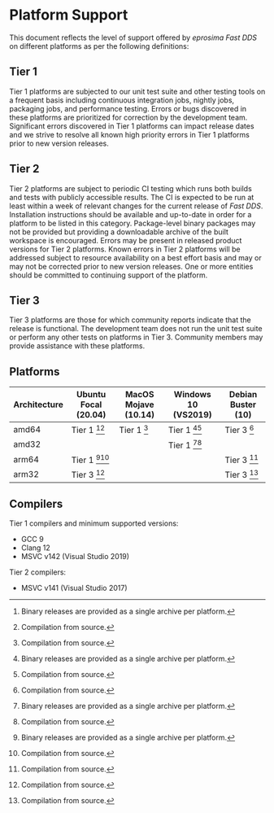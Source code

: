 # Platform Support

This document reflects the level of support offered by *eprosima Fast DDS* on different platforms as per the following
definitions:

## Tier 1

Tier 1 platforms are subjected to our unit test suite and other testing tools on a frequent basis including continuous
integration jobs, nightly jobs, packaging jobs, and performance testing.
Errors or bugs discovered in these platforms are prioritized for correction by the development team.
Significant errors discovered in Tier 1 platforms can impact release dates and we strive to resolve all known high
priority errors in Tier 1 platforms prior to new version releases.

## Tier 2

Tier 2 platforms are subject to periodic CI testing which runs both builds and tests with publicly accessible results.
The CI is expected to be run at least within a week of relevant changes for the current release of *Fast DDS*.
Installation instructions should be available and up-to-date in order for a platform to be listed in this category.
Package-level binary packages may not be provided but providing a downloadable archive of the built workspace is
encouraged.
Errors may be present in released product versions for Tier 2 platforms.
Known errors in Tier 2 platforms will be addressed subject to resource availability on a best effort basis and may or
may not be corrected prior to new version releases.
One or more entities should be committed to continuing support of the platform.

## Tier 3

Tier 3 platforms are those for which community reports indicate that the release is functional.
The development team does not run the unit test suite or perform any other tests on platforms in Tier 3.
Community members may provide assistance with these platforms.

## Platforms

|Architecture|Ubuntu Focal (20.04)|MacOS Mojave (10.14)|Windows 10 (VS2019)|Debian Buster (10)|
|------------|--------------------|--------------------|-------------------|------------------|
|amd64       |Tier 1 [^a][^s]     |Tier 1 [^s]         |Tier 1 [^a][^s]    |Tier 3 [^s]       |
|amd32       |                    |                    |Tier 1 [^a][^s]    |                  |
|arm64       |Tier 1 [^a][^s]     |                    |                   |Tier 3 [^s]       |
|arm32       |Tier 3 [^s]         |                    |                   |Tier 3 [^s]       |

[^a]: Binary releases are provided as a single archive per platform.
[^s]: Compilation from source.

## Compilers

Tier 1 compilers and minimum supported versions:

* GCC 9
* Clang 12
* MSVC v142 (Visual Studio 2019)

Tier 2 compilers:

* MSVC v141 (Visual Studio 2017)

